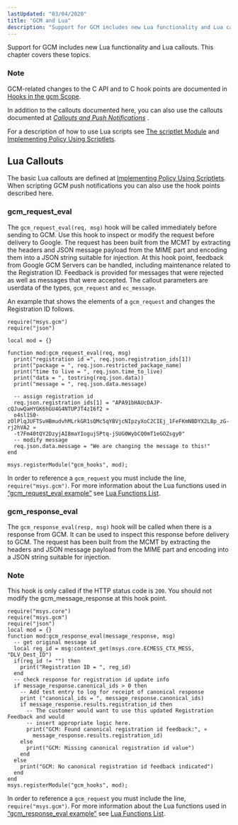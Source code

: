 ```yaml
---
lastUpdated: "03/04/2020"
title: "GCM and Lua"
description: "Support for GCM includes new Lua functionality and Lua callouts This chapter covers these topics GCM related changes to the C API and to C hook points are documented in Hooks in the gcm Scope In addition to the callouts documented here you can also use the callouts documented at..."
---
```



Support for GCM includes new Lua functionality and Lua callouts. This chapter covers these topics.

### Note

GCM-related changes to the C API and to C hook points are documented in [Hooks in the gcm Scope](/momentum/3/3-api/hooks-gcm).

In addition to the callouts documented here, you can also use the callouts documented at [*Callouts and Push Notifications*](/momentum/3/3-push/push-generic-delivery-lua) .

For a description of how to use Lua scripts see [The scriptlet Module](/momentum/3/3-reference/3-reference-modules-scriptlet) and [Implementing Policy Using Scriptlets](/momentum/3/3-reference/3-reference-implementing-policy-scriptlets).

## <a name="gcm.hooks.lua.callouts"></a> Lua Callouts

<a name="idp637408"></a> 

The basic Lua callouts are defined at [Implementing Policy Using Scriptlets](/momentum/3/3-reference/3-reference-implementing-policy-scriptlets). When scripting GCM push notifications you can also use the hook points described here.

### <a name="idp610560"></a> gcm_request_eval

The `gcm_request_eval(req, msg)` hook will be called immediately before sending to GCM. Use this hook to inspect or modify the request before delivery to Google. The request has been built from the MCMT by extracting the headers and JSON message payload from the MIME part and encoding them into a JSON string suitable for injection. At this hook point, feedback from Google GCM Servers can be handled, including maintenance related to the Registration ID. Feedback is provided for messages that were rejected as well as messages that were accepted. The callout parameters are userdata of the types, `gcm_request` and `ec_message`.

An example that shows the elements of a `gcm_request` and changes the Registration ID follows.

<a name="gcm.hooks.lua.callouts.gcm_request_eval"></a> 


```
require("msys.gcm")
require("json")

local mod = {}

function mod:gcm_request_eval(req, msg)
  print("registration id =", req.json.registration_ids[1])
  print("package = ", req.json.restricted_package_name)
  print("time to live = ", req.json.time_to_live)
  print("data = ", tostring(req.json.data))
  print("message = ", req.json.data.message)

  -- assign registration id
  req.json.registration_ids[1] = "APA91bHAUcDAJP-cQJuwQaHYGK6hGU4G4NTUPJT4zI6f2 »
  o4sl1S0-zOlPlqJUFTSvHBmudvhMLrkGR1sQMc5qYBVjcNIpzyXoC2CIEj_1FeFKmNBDYX2LBp_zG-rj2hVA2 »
  -t7Fm40tQY2DzyjAI8maYIogujSPtq-jSUG0WybCQ0mT1eGOZsgy0"
  -- modify message
  req.json.data.message = "We are changing the message to this!"
end

msys.registerModule("gcm_hooks", mod);
```

In order to reference a `gcm_request` you must include the line, `require("msys.gcm")`. For more information about the Lua functions used in [“gcm_request_eval example”](/momentum/3/3-push/push-gcm-lua#gcm.hooks.lua.callouts.gcm_request_eval) see [Lua Functions List](/momentum/3/3-reference/3-reference-lua-summary-table).

### <a name="idp517760"></a> gcm_response_eval

The `gcm_response_eval(resp, msg)` hook will be called when there is a response from GCM. It can be used to inspect this response before delivery to GCM. The request has been built from the MCMT by extracting the headers and JSON message payload from the MIME part and encoding into a JSON string suitable for injection.

### Note

This hook is only called if the HTTP status code is `200`. You should not modify the gcm_message_response at this hook point.

<a name="gcm.hooks.lua.callouts.gcm_response_eval"></a> 


```
require("msys.core")
require("msys.gcm")
require("json")
local mod = {}
function mod:gcm_response_eval(message_response, msg)
  -- get original message id
  local reg_id = msg:context_get(msys.core.ECMESS_CTX_MESS, "DLV_Dest_ID")
  if(reg_id != "") then
    print("Registration ID = ", reg_id)
  end
  -- check response for registration id update info
  if message_response.canonical_ids > 0 then
    -- Add test entry to log for receipt of canonical response
    print ("canonical_ids = ", message_response.canonical_ids)
    if message_response.results.registration_id then
      -- The customer would want to use this updated Registration Feedback and would
      -- insert appropriate logic here.
      print("GCM: Found canonical registration id feedback:", »
        message_response.results.registration_id)
    else
      print("GCM: Missing canonical registration id value")
    end
  else
    print("GCM: No canonical registration id feedback indicated")
  end
end
msys.registerModule("gcm_hooks", mod);
```

In order to reference a `gcm_request` you must include the line, `require("msys.gcm")`. For more information about the Lua functions used in [“gcm_response_eval example”](/momentum/3/3-push/push-gcm-lua#gcm.hooks.lua.callouts.gcm_response_eval) see [Lua Functions List](/momentum/3/3-reference/3-reference-lua-summary-table).
